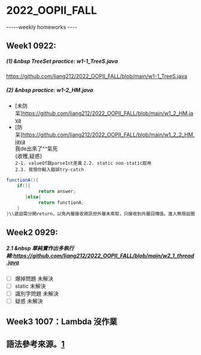 # 2022_OOPII_FALL
-----weekly homeworks ----
## Week1 0922:
##### (1) &nbsp TreeSet practice:  w1-1_TreeS.java
https://github.com/liang212/2022_OOPII_FALL/blob/main/w1-1_TreeS.java
##### (2) &nbsp practice:  w1-2_HM.java
* [未防呆]https://github.com/liang212/2022_OOPII_FALL/blob/main/w1_2_HM.java
* [防呆]https://github.com/liang212/2022_OOPII_FALL/blob/main/w1_2_2_HM.java  
    我de出來了^^氣死  
    {收穫,疑惑}  
    `2-1. valueOf跟parseInt差異`
`2.2. static non-static取用`  
`2.3. 我恨你輸入錯誤try-catch `
```JAVA
functionA(){
    if(){
            return answer;
       }else{
            return functionA;
    }
}\\遞迴需分開return，以免內層接收資訊但外層未索取，只接收到外層回傳值。進入無限迴圈。
``` 
## Week2 0929:
##### 2.1 &nbsp 單純實作出多執行緒:https://github.com/liang212/2022_OOPII_FALL/blob/main/w2_1_thread.java
- [ ] 爆掉問題 未解決
- [ ] static 未解決
- [ ] 識別字問題 未解決
- [ ] 疑惑 未解決
## Week3 1007：Lambda 沒作業

## 語法參考來源。[1](https://blog.csdn.net/u012067966/article/details/50736647)

